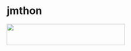 # jmthon

<p align="left"><a href="https://heroku.com/deploy?template=https://github.com/martaza1000/roz"> <img src="https://img.shields.io/badge/Deploy%20To%20Heroku-purple?style=for-the-badge&logo=heroku" width="320" height="58.45"/></a></p>
